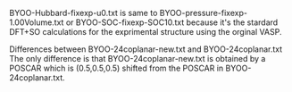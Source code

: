 BYOO-Hubbard-fixexp-u0.txt is same to BYOO-pressure-fixexp-1.00Volume.txt or BYOO-SOC-fixexp-SOC10.txt
because it's the stardard DFT+SO calculations for the exprimental structure using the orginal VASP.

Differences between BYOO-24coplanar-new.txt and BYOO-24coplanar.txt
The only difference is that BYOO-24coplanar-new.txt is obtained by a POSCAR which is (0.5,0.5,0.5) shifted
from the POSCAR in BYOO-24coplanar.txt.
